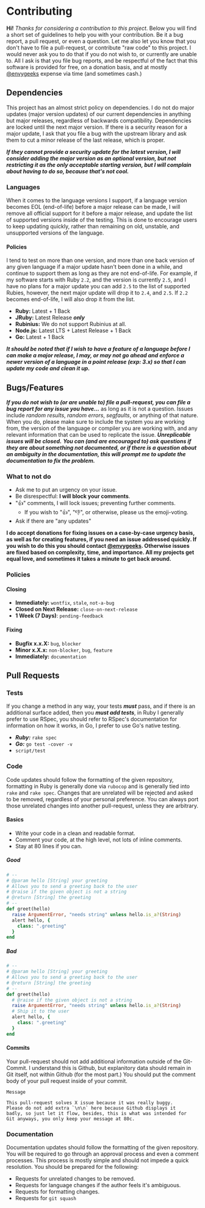 [@envygeeks]: https://github.com/envygeeks

# Contributing

**Hi!** *Thanks for considering a contribution to this project*.  Below you will find a short set of guidelines to help you with your contribution. Be it a bug report, a pull request, or even a question. Let me also let you know that you don't have to file a pull-request, or contribute "raw code" to this project.  I would never ask you to do that if you do not wish to, or currently are unable to. All I ask is that you file bug reports, and be respectful of the fact that this software is provided for free, on a donation basis, and at mostly [@envygeeks] expense via time (and sometimes cash.)

## Dependencies

This project has an almost strict policy on dependencies.  I do not do major updates (major version updates) of our current dependencies in anything but major releases, regardless of backwards compatibility. Dependencies are locked until the next major version. If there is a security reason for a major update, I ask that you file a bug with the upstream library and ask them to cut a minor release of the last release, which is proper.

***If they cannot provide a security update for the latest version, I will consider adding the major version as an optional version, but not restricting it as the only acceptable starting version, but I will complain about having to do so, because that's not cool.***

### Languages

When it comes to the language versions I support, if a language version becomes EOL (end-of-life) before a major release can be made, I will remove all official support for it before a major release, and update the list of supported versions inside of the testing.  This is done to encourage users to keep updating quickly, rather than remaining on old, unstable, and unsupported versions of the language.

#### Policies

I tend to test on more than one version, and more than one back version of any given language if a major update hasn't been done in a while, and continue to support them as long as they are not end-of-life. For example, if my software starts with Ruby `2.2`, and the version is currently `2.5`, and I have no plans for a major update you can add `2.5` to the list of supported Rubies, however, the next major update will drop it to `2.4`, and `2.5`.  If `2.2` becomes end-of-life, I will also drop it from the list.

* **Ruby:** Latest + 1 Back
* **JRuby:** Latest Release ***only***
* **Rubinius:** We do not support Rubinius at all.
* **Node.js:** Latest LTS + Latest Release + 1 Back
* **Go:** Latest + 1 Back

***It should be noted that if I wish to have a feature of a language before I can make a major release, I may, or may not go ahead and enforce a newer version of a language in a point release (exp: 3.x) so that I can update my code and clean it up.***


## Bugs/Features

***If you do not wish to (or are unable to) file a pull-request, you can file a bug report for any issue you have...*** as long as it is not a question.  Issues include *random results*, *random errors*, *segfaults*, or anything of that nature.  When you do, please make sure to include the system you are working from, the version of the language or compiler you are working with, and any relevant information that can be used to replicate the issue.  ***Unreplicable issues will be closed.*** ***You can (and are encouraged to) ask questions if they are about something not documented, or if there is a question about an ambiguity in the documentation, this will prompt me to update the documentation to fix the problem.***

### What to not do

* Ask me to put an urgency on your issue.
* Be disrespectful: **I will block your comments**.
* ":+1:" comments, I will lock issues; preventing further comments.
  * If you wish to "👍", "👎", or otherwise, please us the emoji-voting.
* Ask if there are "any updates"

**I do accept donations for fixing issues on a case-by-case urgency basis, as well as for creating features, if you need an issue addressed quickly.  If you wish to do this you should contact [@envygeeks].  Otherwise issues are fixed based on complexity, time, and importance. All my projects get equal love, and sometimes it takes a minute to get back around.**

### Policies
#### Closing
* **Immediately:** `wontfix`, `stale`, `not-a-bug`
* **Closed on Next Release:** `close-on-next-release`
* **1 Week (7 Days)**: `pending-feedback`

#### Fixing
* **Bugfix x.x.X:** `bug`, `blocker`
* **Minor x.X.x:** `non-blocker`, `bug`, `feature`
* **Immediately:** `documentation`

## Pull Requests
### Tests

If you change a method in any way, your tests ***must*** pass, and if there is an additional surface added, then you ***must add tests***, in Ruby I generally prefer to use RSpec, you should refer to RSpec's documentation for information on how it works, in Go, I prefer to use Go's native testing.

* ***Ruby:*** `rake spec`
* ***Go:*** `go test -cover -v`
* `script/test`

### Code

Code updates should follow the formatting of the given repository, formatting in Ruby is generally done via `rubocop` and is generally tied into `rake` and `rake spec`. Changes that are unrelated will be rejected and asked to be removed, regardless of your personal preference.  You can always port those unrelated changes into another pull-request, unless they are arbitrary.

#### Basics

* Write your code in a clean and readable format.
* Comment your code, at the high level, not lots of inline comments.
* Stay at 80 lines if you can.

##### Good

```ruby
# --
# @param hello [String] your greeting
# Allows you to send a greeting back to the user
# @raise if the given object is not a string
# @return [String] the greeting
# --
def greet(hello)
  raise ArgumentError, "needs string" unless hello.is_a?(String)
  alert hello, {
    class: ".greeting"
  }
end
```

##### Bad

```ruby
# --
# @param hello [String] your greeting
# Allows you to send a greeting back to the user
# @return [String] the greeting
# --
def greet(hello)
  # @raise if the given object is not a string
  raise ArgumentError, "needs string" unless hello.is_a?(String)
  # Ship it to the user
  alert hello, {
    class: ".greeting"
  }
end
```

#### Commits

Your pull-request should not add additional information outside of the Git-Commit.  I understand this is Github, but explanitory data should remain in Git itself, not within Github (for the most part.)  You should put the comment body of your pull request inside of your commit.

```
Message

This pull-request solves X issue because it was really buggy.
Please do not add extra `\n\n` here because Github displays it
badly, so just let it flow, besides, this is what was intended for
Git anyways, you only keep your message at 80c.
```


### Documentation

Documentation updates should follow the formatting of the given repository.  You will be required to go through an approval process and even a comment processes.  This process is mostly simple and should not impede a quick resolution. You should be prepared for the following:

* Requests for unrelated changes to be removed.
* Requests for language changes if the author feels it's ambiguous.
* Requests for formatting changes.
* Requests for `git squash`
